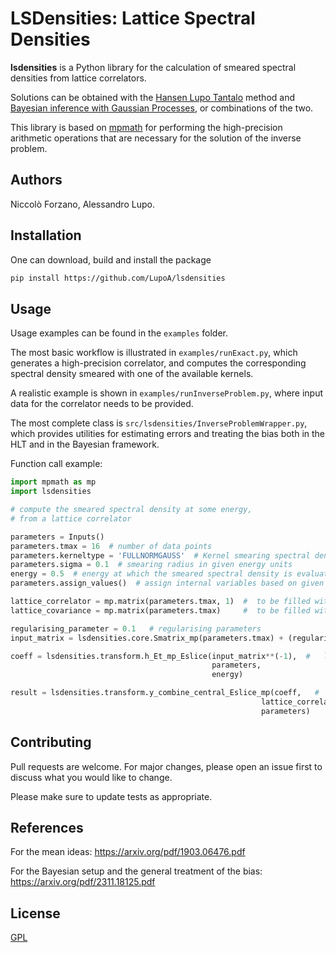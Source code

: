 # LSDensities: Lattice Spectral Densities

**lsdensities** is a Python library for the calculation of 
smeared spectral densities from lattice correlators.

Solutions can be obtained with the
<a href="https://arxiv.org/pdf/1903.06476.pdf">Hansen Lupo Tantalo</a> method
and <a href="https://arxiv.org/pdf/2311.18125.pdf"> 
Bayesian inference with Gaussian Processes</a>, or combinations of the two.

This library is based on <a href="https://mpmath.org/">mpmath</a> 
for performing the high-precision arithmetic operations that are necessary
for the solution of the inverse problem.


## Authors

Niccolò Forzano, Alessandro Lupo.

## Installation

One can download, build and install the package

```bash
pip install https://github.com/LupoA/lsdensities
```

## Usage

Usage examples can be found in the ``examples`` folder. 

The most basic workflow is illustrated in `examples/runExact.py`,
which generates a high-precision correlator, and computes the corresponding spectral density smeared with one of the
available kernels.

A realistic example is shown in ```examples/runInverseProblem.py```, where input data for the correlator 
needs to be provided. 

The most complete class is `src/lsdensities/InverseProblemWrapper.py`, which
provides utilities for estimating errors and treating
the bias both in the HLT and in the Bayesian framework.

Function call example:

```python
import mpmath as mp
import lsdensities

# compute the smeared spectral density at some energy,
# from a lattice correlator

parameters = Inputs()
parameters.tmax = 16  # number of data points
parameters.kerneltype = 'FULLNORMGAUSS'  # Kernel smearing spectral density
parameters.sigma = 0.1  # smearing radius in given energy units
energy = 0.5  # energy at which the smeared spectral density is evaluated in given energy units
parameters.assign_values()  # assign internal variables based on given inputs

lattice_correlator = mp.matrix(parameters.tmax, 1)  #  to be filled with lattice data
lattice_covariance = mp.matrix(parameters.tmax)     #  to be filled with data covariance

regularising_parameter = 0.1   # regularising parameters
input_matrix = lsdensities.core.Smatrix_mp(parameters.tmax) + (regularising_parameter * lattice_covariance)

coeff = lsdensities.transform.h_Et_mp_Eslice(input_matrix**(-1),  #   linear coefficients
                                             parameters,
                                             energy)    

result = lsdensities.transform.y_combine_central_Eslice_mp(coeff,   #   linear combination of data and coefficients
                                                        lattice_correlator,
                                                        parameters)
```

## Contributing

Pull requests are welcome. For major changes, please open an issue first
to discuss what you would like to change.

Please make sure to update tests as appropriate.

## References
For the mean ideas: https://arxiv.org/pdf/1903.06476.pdf

For the Bayesian setup and the general treatment of the bias: https://arxiv.org/pdf/2311.18125.pdf

## License

[GPL](https://choosealicense.com/licenses/gpl-3.0/)
